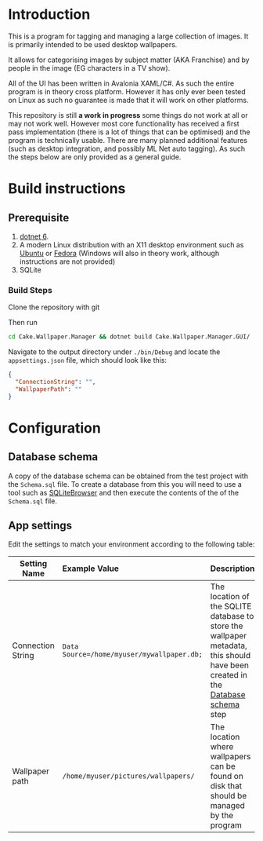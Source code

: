 # Introduction

This is a program for tagging and managing a large collection of images. It is primarily intended to be used desktop
wallpapers.

It allows for categorising images by subject matter (AKA Franchise) and by people in the image (EG characters in a TV
show).

All of the UI has been written in Avalonia XAML/C#. As such the entire program is in theory cross platform. However it
has only ever been tested on Linux as such no guarantee is made that it will work on other platforms.

This repository is still **a work in progress** some things do not work at all or may not work well. However most core
functionality has received a first pass implementation (there is a lot of things that can be optimised) and the program
is technically usable. There are many planned additional features (such as desktop integration, and possibly ML Net auto
tagging). As such the steps below are only provided as a general guide.

# Build instructions

## Prerequisite

1. [dotnet 6](https://dotnet.microsoft.com/en-us/download/dotnet/6.0).
2. A modern Linux distribution with an X11 desktop environment such as [Ubuntu](https://ubuntu.com/)
   or [Fedora](https://getfedora.org/) (Windows will also in theory work, although instructions are not provided)
3. SQLite

### Build Steps

Clone the repository with git

Then run

```bash
cd Cake.Wallpaper.Manager && dotnet build Cake.Wallpaper.Manager.GUI/
```

Navigate to the output directory under `./bin/Debug` and locate the `appsettings.json` file, which should look like
this:

```json
{
  "ConnectionString": "",
  "WallpaperPath": ""
}
```

# Configuration

## Database schema

A copy of the database schema can be obtained from the test project with the `Schema.sql` file. To create a database from this you will need to use a tool such as [SQLiteBrowser](https://sqlitebrowser.org/) and then execute the contents of the of the `Schema.sql` file.

## App settings

Edit the settings to match your environment according to the following table:

| Setting Name      | Example Value                              | Description                                                                                                                                        |
|-------------------|:-------------------------------------------|----------------------------------------------------------------------------------------------------------------------------------------------------|
| Connection String | `Data Source=/home/myuser/mywallpaper.db;` | The location of the SQLITE database to store the wallpaper metadata, this should have been created in the [Database schema](#database-schema) step |
| Wallpaper path    | `/home/myuser/pictures/wallpapers/`        | The location where wallpapers can be found on disk that should be managed by the program                                                           |